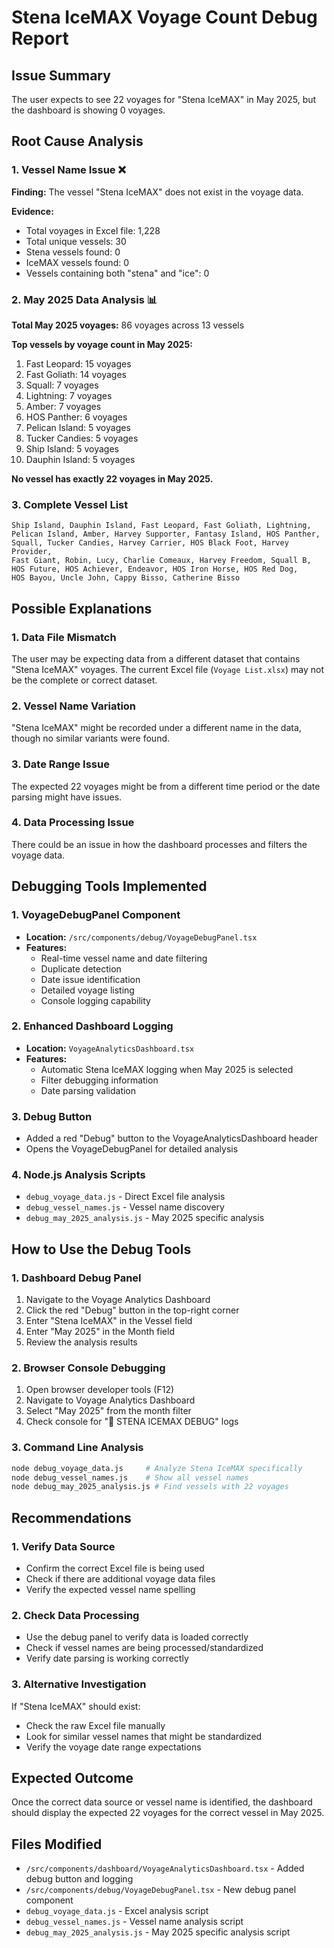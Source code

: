# Stena IceMAX Voyage Count Debug Report

## Issue Summary
The user expects to see 22 voyages for "Stena IceMAX" in May 2025, but the dashboard is showing 0 voyages.

## Root Cause Analysis

### 1. Vessel Name Issue ❌
**Finding:** The vessel "Stena IceMAX" does not exist in the voyage data.

**Evidence:**
- Total voyages in Excel file: 1,228
- Total unique vessels: 30
- Stena vessels found: 0
- IceMAX vessels found: 0
- Vessels containing both "stena" and "ice": 0

### 2. May 2025 Data Analysis 📊
**Total May 2025 voyages:** 86 voyages across 13 vessels

**Top vessels by voyage count in May 2025:**
1. Fast Leopard: 15 voyages
2. Fast Goliath: 14 voyages  
3. Squall: 7 voyages
4. Lightning: 7 voyages
5. Amber: 7 voyages
6. HOS Panther: 6 voyages
7. Pelican Island: 5 voyages
8. Tucker Candies: 5 voyages
9. Ship Island: 5 voyages
10. Dauphin Island: 5 voyages

**No vessel has exactly 22 voyages in May 2025.**

### 3. Complete Vessel List
```
Ship Island, Dauphin Island, Fast Leopard, Fast Goliath, Lightning, 
Pelican Island, Amber, Harvey Supporter, Fantasy Island, HOS Panther, 
Squall, Tucker Candies, Harvey Carrier, HOS Black Foot, Harvey Provider, 
Fast Giant, Robin, Lucy, Charlie Comeaux, Harvey Freedom, Squall B, 
HOS Future, HOS Achiever, Endeavor, HOS Iron Horse, HOS Red Dog, 
HOS Bayou, Uncle John, Cappy Bisso, Catherine Bisso
```

## Possible Explanations

### 1. Data File Mismatch
The user may be expecting data from a different dataset that contains "Stena IceMAX" voyages. The current Excel file (`Voyage List.xlsx`) may not be the complete or correct dataset.

### 2. Vessel Name Variation
"Stena IceMAX" might be recorded under a different name in the data, though no similar variants were found.

### 3. Date Range Issue
The expected 22 voyages might be from a different time period or the date parsing might have issues.

### 4. Data Processing Issue
There could be an issue in how the dashboard processes and filters the voyage data.

## Debugging Tools Implemented

### 1. VoyageDebugPanel Component
- **Location:** `/src/components/debug/VoyageDebugPanel.tsx`
- **Features:**
  - Real-time vessel name and date filtering
  - Duplicate detection
  - Date issue identification
  - Detailed voyage listing
  - Console logging capability

### 2. Enhanced Dashboard Logging
- **Location:** `VoyageAnalyticsDashboard.tsx`
- **Features:**
  - Automatic Stena IceMAX logging when May 2025 is selected
  - Filter debugging information
  - Date parsing validation

### 3. Debug Button
- Added a red "Debug" button to the VoyageAnalyticsDashboard header
- Opens the VoyageDebugPanel for detailed analysis

### 4. Node.js Analysis Scripts
- `debug_voyage_data.js` - Direct Excel file analysis
- `debug_vessel_names.js` - Vessel name discovery
- `debug_may_2025_analysis.js` - May 2025 specific analysis

## How to Use the Debug Tools

### 1. Dashboard Debug Panel
1. Navigate to the Voyage Analytics Dashboard
2. Click the red "Debug" button in the top-right corner
3. Enter "Stena IceMAX" in the Vessel field
4. Enter "May 2025" in the Month field
5. Review the analysis results

### 2. Browser Console Debugging
1. Open browser developer tools (F12)
2. Navigate to Voyage Analytics Dashboard
3. Select "May 2025" from the month filter
4. Check console for "🚢 STENA ICEMAX DEBUG" logs

### 3. Command Line Analysis
```bash
node debug_voyage_data.js     # Analyze Stena IceMAX specifically
node debug_vessel_names.js    # Show all vessel names
node debug_may_2025_analysis.js # Find vessels with 22 voyages
```

## Recommendations

### 1. Verify Data Source
- Confirm the correct Excel file is being used
- Check if there are additional voyage data files
- Verify the expected vessel name spelling

### 2. Check Data Processing
- Use the debug panel to verify data is loaded correctly
- Check if vessel names are being processed/standardized
- Verify date parsing is working correctly

### 3. Alternative Investigation
If "Stena IceMAX" should exist:
- Check the raw Excel file manually
- Look for similar vessel names that might be standardized
- Verify the voyage date range expectations

## Expected Outcome
Once the correct data source or vessel name is identified, the dashboard should display the expected 22 voyages for the correct vessel in May 2025.

## Files Modified
- `/src/components/dashboard/VoyageAnalyticsDashboard.tsx` - Added debug button and logging
- `/src/components/debug/VoyageDebugPanel.tsx` - New debug panel component
- `debug_voyage_data.js` - Excel analysis script
- `debug_vessel_names.js` - Vessel name analysis script  
- `debug_may_2025_analysis.js` - May 2025 specific analysis script